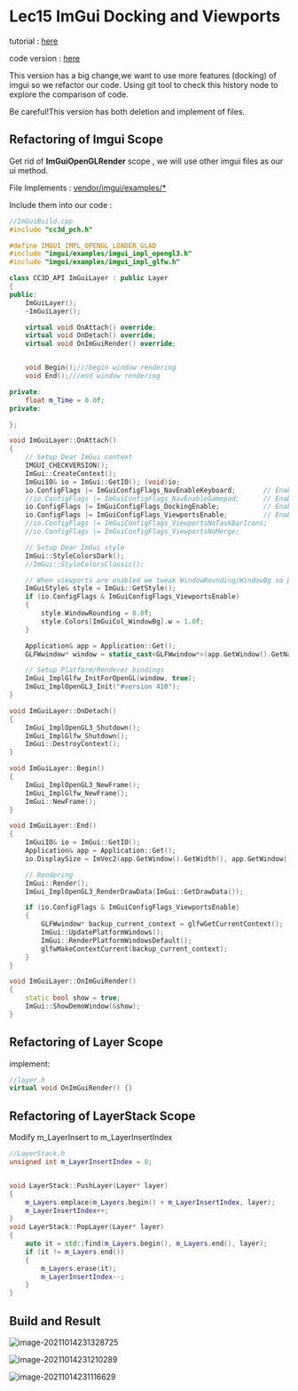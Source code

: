 # Lec15 ImGui Docking and Viewports

tutorial : [here](https://www.youtube.com/watch?v=lZuje-3iyVE&list=PLlrATfBNZ98dC-V-N3m0Go4deliWHPFwT&index=22)

code version :  [here](https://github.com/Graphic-researcher/Crosa-Conty-3D/tree/6b9f2427ad675a4dedd492a598fa5012b9ad4635/HTC/Project/Crosa-Conty-3D/Crosa-Conty-3D)

This version has a big change,we want to use more features (docking) of imgui so we refactor our code. Using git tool to check this history node to explore the comparison of code.

Be careful!This version has both deletion and implement of files.

## Refactoring of Imgui Scope

Get rid of **ImGuiOpenGLRender** scope , we will use other imgui files as our ui method.

File Implements : [vendor/imgui/examples/*](vendor/imgui/examples/*)

Include them into our code :

```c++
//ImGuiBuild.cpp
#include "cc3d_pch.h"

#define IMGUI_IMPL_OPENGL_LOADER_GLAD
#include "imgui/examples/imgui_impl_opengl3.h"
#include "imgui/examples/imgui_impl_glfw.h"
```

```c++
class CC3D_API ImGuiLayer : public Layer
{
public:
	ImGuiLayer();
	~ImGuiLayer();

	virtual void OnAttach() override;
	virtual void OnDetach() override;
	virtual void OnImGuiRender() override;


	void Begin();///begin window rendering
	void End();///end window rendering

private:
	float m_Time = 0.0f;
private:

};

void ImGuiLayer::OnAttach()
{
	// Setup Dear ImGui context
	IMGUI_CHECKVERSION();
	ImGui::CreateContext();
	ImGuiIO& io = ImGui::GetIO(); (void)io;
	io.ConfigFlags |= ImGuiConfigFlags_NavEnableKeyboard;       // Enable Keyboard Controls
	//io.ConfigFlags |= ImGuiConfigFlags_NavEnableGamepad;      // Enable Gamepad Controls
	io.ConfigFlags |= ImGuiConfigFlags_DockingEnable;           // Enable Docking
	io.ConfigFlags |= ImGuiConfigFlags_ViewportsEnable;         // Enable Multi-Viewport / Platform Windows
	//io.ConfigFlags |= ImGuiConfigFlags_ViewportsNoTaskBarIcons;
	//io.ConfigFlags |= ImGuiConfigFlags_ViewportsNoMerge;

	// Setup Dear ImGui style
	ImGui::StyleColorsDark();
	//ImGui::StyleColorsClassic();

	// When viewports are enabled we tweak WindowRounding/WindowBg so platform windows can look identical to regular ones.
	ImGuiStyle& style = ImGui::GetStyle();
	if (io.ConfigFlags & ImGuiConfigFlags_ViewportsEnable)
	{
		style.WindowRounding = 0.0f;
		style.Colors[ImGuiCol_WindowBg].w = 1.0f;
	}

	Application& app = Application::Get();
	GLFWwindow* window = static_cast<GLFWwindow*>(app.GetWindow().GetNativeWindow());

	// Setup Platform/Renderer bindings
	ImGui_ImplGlfw_InitForOpenGL(window, true);
	ImGui_ImplOpenGL3_Init("#version 410");
}

void ImGuiLayer::OnDetach()
{
	ImGui_ImplOpenGL3_Shutdown();
	ImGui_ImplGlfw_Shutdown();
	ImGui::DestroyContext();
}

void ImGuiLayer::Begin()
{
	ImGui_ImplOpenGL3_NewFrame();
	ImGui_ImplGlfw_NewFrame();
	ImGui::NewFrame();
}

void ImGuiLayer::End()
{
	ImGuiIO& io = ImGui::GetIO();
	Application& app = Application::Get();
	io.DisplaySize = ImVec2(app.GetWindow().GetWidth(), app.GetWindow().GetHeight());

	// Rendering
	ImGui::Render();
	ImGui_ImplOpenGL3_RenderDrawData(ImGui::GetDrawData());

	if (io.ConfigFlags & ImGuiConfigFlags_ViewportsEnable)
	{
		GLFWwindow* backup_current_context = glfwGetCurrentContext();
		ImGui::UpdatePlatformWindows();
		ImGui::RenderPlatformWindowsDefault();
		glfwMakeContextCurrent(backup_current_context);
	}
}

void ImGuiLayer::OnImGuiRender()
{
	static bool show = true;
	ImGui::ShowDemoWindow(&show);
}
```

## Refactoring of Layer Scope

implement:

```c++
//layer.h
virtual void OnImGuiRender() {}
```

## Refactoring of LayerStack Scope

Modify m_LayerInsert to m_LayerInsertIndex

```c++
//LayerStack.h
unsigned int m_LayerInsertIndex = 0;
```

```c++

void LayerStack::PushLayer(Layer* layer)
{
    m_Layers.emplace(m_Layers.begin() + m_LayerInsertIndex, layer);
    m_LayerInsertIndex++;
}
void LayerStack::PopLayer(Layer* layer)
{
    auto it = std::find(m_Layers.begin(), m_Layers.end(), layer);
    if (it != m_Layers.end())
    {
        m_Layers.erase(it);
        m_LayerInsertIndex--;
    }
}
```

## Build and Result

![image-20211014231328725](https://i.loli.net/2021/10/14/xqPYMceJGydNh8v.png)

![image-20211014231210289](https://i.loli.net/2021/10/14/X3NdwMUkZ2JAuS1.png)

![image-20211014231116629](https://i.loli.net/2021/10/14/AGlzbe1B3QJYhZ8.png)